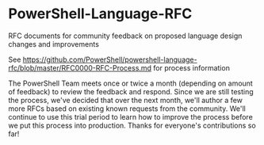 # PowerShell-Language-RFC

RFC documents for community feedback on proposed language design changes and improvements

See https://github.com/PowerShell/powershell-language-rfc/blob/master/RFC0000-RFC-Process.md for process information

The PowerShell Team meets once or twice a month (depending on amount of feedback) to review the feedback and respond.
Since we are still testing the process, we've decided that over the next month, we'll author a few more RFCs based
on existing known requests from the community.  We'll continue to use this trial period to learn how to improve the
process before we put this process into production.  Thanks for everyone's contributions so far!

